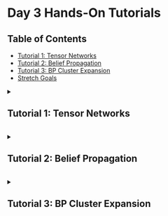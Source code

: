 # Day 3 Hands-On Tutorials

## Table of Contents

- [Tutorial 1: Tensor Networks](#tutorial-1)
- [Tutorial 2: Belief Propagation](#tutorial-2)
- [Tutorial 3: BP Cluster Expansion](#tutorial-3)
- [Stretch Goals](#stretch-goals)

<a id="tutorial-1"></a>
<details>
  <summary><h2>Tutorial 1: Tensor Networks</h2></summary>
  <hr>

We are going to combine the `NamedGraphs.jl` and `ITensors.jl` packages to build tensor networks of varying topology. 

A simple graph `g` is just a series of vertices and edges between pairs of those vertices. There are no multiedges or self edges. The package `NamedGraphs.jl` is built around the `NamedGraph` object `g`, which can be constructed using either the pre-built graph constructors or our own via code like 

```julia
julia> using NamedGraphs: NamedGraph, NamedEdge

julia> g = NamedGraph([1,2,3]);

julia> es = [1 => 2, 2 => 3];

julia> for e in es
           add_edge!(g, e)
       end
```

First, lets run the  script [1-tensornetworks.jl](./1-tensornetworks.jl)

```julia
julia> include("1-tensornetworks.jl")
main (generic function with 1 method)
```

By looking inside it you will see that it builds the 3-site path graph, which can be accessed and viewed via

```julia
julia> res = main();

julia> res.g
NamedGraph{Int64} with 3 vertices:
3-element NamedGraphs.OrderedDictionaries.OrderedIndices{Int64}:
 1
 2
 3

and 2 edge(s):
1 => 2
2 => 3
```

1: Modify the graph construction in `main()` to create a path graph on `L` vertices, where `L` is an integer variable that can be specified as a keyword argument to main. Compare the output to the pre-written constructor `named_path_graph(L::Int)` in `NamedGraphs.jl`. Add in a `periodic` flag to your constructor to add a periodic boundary if the flag is true.
 
With this you should be able to do
```julia
julia> res = main(; L = 5, periodic = true);

julia> res.g
NamedGraph{Int64} with 5 vertices:
5-element NamedGraphs.OrderedDictionaries.OrderedIndices{Int64}:
 1
 2
 3
 4
 5

and 5 edge(s):
1 => 2
1 => 5
2 => 3
3 => 4
4 => 5
```

We can build a tensor network as a dictionary of tensors, one for each vertex of the `NamedGraph` `g`. The edges of the graph `g` (which are of the  type `NamedEdge`) dictate which tensors share indices to be contracted over. 

Provided in [ising_tensornetwork.jl](./ising_tensornetwork.jl) is a pre-built constructor for the tensor network representing the partition function of the ising model on a given `NamedGraph` g at a given inverse temperature `β`. The partition function reads 

$$Z(\beta) = \frac{1}{2}\sum_{s_{1} \in {-1, 1}}\sum_{s_{2} \in {-1, 1}} ... \sum_{s_{L}\in {-1, 1}}\exp(-\beta \sum_{ij}s_{i}.s_{j}),$$

where we have scaled by a factor of 1/2 for convenience.

This object is returned by `main()`.You can inspect the individual tensors on each vertex of the constructed tensor network via `res.tn[v]` where `v` is the name of the vertex.
```julia
julia> res = main(; L = 3, periodic = false, beta = 0.2);

julia> show(res.tn[1])
ITensor ord=1
Dim 1: (dim=2|id=290|"e1_2")
NDTensors.Dense{Float64, Vector{Float64}}
 2-element
 1.0099835422515933
 1.0099835422515933
```

This tensor network can be contracted by multiplying all the tensors together. This contraction is pre-computed for you in `main()`

```julia
julia> res = main(; n = 3, periodic = false);

julia> res.z
2.081072371838455
```

In 1D the partition function of the Ising model is analytically computable for any system size L and both Periodic and Open Boundaries. The results are

$$Z_{OBC}(\beta) = 2\cosh^{L-1}(\beta)$$

for open boundaries and

$$Z_{PBC}(\beta) = \cosh^{L}(\beta) + \sinh^{L}(\beta)$$

for periodic boundaries.

2. Compare the output of `res.z` with these values for both periodic and open boundaries. Do they agree? If they do, then congratulations, you just solved the 1D PBC and OBC Ising model with a tensor network approach.

Click [here](#table-of-contents) to return to the table of contents.

</details>

<a id="tutorial-2"></a>
<details>
  <summary><h2>Tutorial 2: Belief Propagation</h2></summary>
  <hr>

In the previous tutorial, we contracted the tensor network exactly by multiplying the tensors together, vertex by vertex. This can only be done efficiently for tree-like networks (those composed of no loops, or a small number of loops) and only when taking careful care over the order of contraction.

In this tutorial we are going to contract tensor networks in an efficient, but approximate manner via belief propagation. The core belief propagation functions are contained in the script [belief_propagation.jl](./beliefpropagationfunctions.jl).

The function `main` in [2-beliefpropagation.jl](./2-beliefpropagation.jl) now builds an $L_{x} \times L_{y}$ square grid tensornetwork representing the partition function of the Ising model in 2D. Inverse temperature is set via the `beta` kwarg and periodic boundaries (in both directions) can be added with the kwarg `periodic`. Returned is the number of iterations BP took to converge (`niters`), and the rescaled free energy density (`phi_bp_tn`)

$$\phi(\beta) = -\beta f(\beta) = \frac{1}{L_{x}L_{y}}\ln(Z(\beta))$$

We can do the following to get the BP computed value for $\phi$ on a 10x1 OBC square grid. This is just a path graph, like in the previous example.
```julia
julia> include("2-beliefpropagation.jl")
main (generic function with 1 method)

julia> res = main(; Lx = 3, Ly = 1, beta = 0.2, periodic = false);
BP Algorithm Converged after 3 iterations

julia> res.phi_bp_tn
0.24429444141332002
```
1. Compare the result to the analytical value for 1D OBC

$$\phi_{OBC}(\beta) = \frac{1}{L_{x}}\ln(2\cosh^{Lx-1}(\beta))$$

They agree, even though we used BP to compute it. Why?

2. We can also get the bp approximated free energy density for a periodic ring `g`. 
```julia
julia> res = main(; Lx =  3, Ly = 1, periodic = true);
BP Algorithm Converged after 8 iterations

julia> res.phi_bp_tn
0.019868071835749606
```

2. Compare the result to the 1D scaled free energy density on PBC, 

$$\phi_{OBC}(\beta) = \frac{1}{L_{x}}\ln(\cosh^{Lx}(\beta) + \sinh^{L_{x}}(\beta))$$

They don't agree. Why? Pick a finite value of $\beta$ between $0$ and $1$ and compute both the exact PBC free energy vs $Lx$ for $Lx = 3,4,...20$ and the `bp` free energy using the `main` function (set $Ly = 1$, `periodic = true`). You can also pass `outputlevel=0` as a `kwarg` to `main` to suppress the output from running BP.

Plot the error between the bp approximated `phi` and
the exact `phi` as a function of $L_{x}$ on a log scale. What's the scaling? Why?

```julia
julia> Plots.unicodeplots(); # Enable the UnicodePlots backend to plot in the terminal

julia> plot(Lxs, bp_abs_errs; yscale = :log, xlabel = "System Size Lx", ylabel = "abs error")
          ┌────────────────────────────────────────┐  
10⁻²⸱³²⁹⁵⁷│⠀⢢⠀⠀⠀⠀⠀⠀⠀⠀⠀⠀⠀⠀⠀⠀⠀⠀⠀⠀⠀⠀⠀⠀⠀⠀⠀⠀⠀⠀⠀⠀⠀⠀⠀⠀⠀⠀⠀⠀│y1
          │⠀⠀⠑⡄⠀⠀⠀⠀⠀⠀⠀⠀⠀⠀⠀⠀⠀⠀⠀⠀⠀⠀⠀⠀⠀⠀⠀⠀⠀⠀⠀⠀⠀⠀⠀⠀⠀⠀⠀⠀│  
          │⠀⠀⠀⠈⠢⡀⠀⠀⠀⠀⠀⠀⠀⠀⠀⠀⠀⠀⠀⠀⠀⠀⠀⠀⠀⠀⠀⠀⠀⠀⠀⠀⠀⠀⠀⠀⠀⠀⠀⠀│  
          │⠀⠀⠀⠀⠀⠉⢆⠀⠀⠀⠀⠀⠀⠀⠀⠀⠀⠀⠀⠀⠀⠀⠀⠀⠀⠀⠀⠀⠀⠀⠀⠀⠀⠀⠀⠀⠀⠀⠀⠀│  
          │⠀⠀⠀⠀⠀⠀⠀⠑⢄⠀⠀⠀⠀⠀⠀⠀⠀⠀⠀⠀⠀⠀⠀⠀⠀⠀⠀⠀⠀⠀⠀⠀⠀⠀⠀⠀⠀⠀⠀⠀│  
          │⠀⠀⠀⠀⠀⠀⠀⠀⠀⠑⡄⠀⠀⠀⠀⠀⠀⠀⠀⠀⠀⠀⠀⠀⠀⠀⠀⠀⠀⠀⠀⠀⠀⠀⠀⠀⠀⠀⠀⠀│  
          │⠀⠀⠀⠀⠀⠀⠀⠀⠀⠀⠈⠢⡀⠀⠀⠀⠀⠀⠀⠀⠀⠀⠀⠀⠀⠀⠀⠀⠀⠀⠀⠀⠀⠀⠀⠀⠀⠀⠀⠀│  
 abs error│⠀⠀⠀⠀⠀⠀⠀⠀⠀⠀⠀⠀⠈⠢⡀⠀⠀⠀⠀⠀⠀⠀⠀⠀⠀⠀⠀⠀⠀⠀⠀⠀⠀⠀⠀⠀⠀⠀⠀⠀│  
          │⠀⠀⠀⠀⠀⠀⠀⠀⠀⠀⠀⠀⠀⠀⠑⢄⠀⠀⠀⠀⠀⠀⠀⠀⠀⠀⠀⠀⠀⠀⠀⠀⠀⠀⠀⠀⠀⠀⠀⠀│  
          │⠀⠀⠀⠀⠀⠀⠀⠀⠀⠀⠀⠀⠀⠀⠀⠀⠉⠢⡀⠀⠀⠀⠀⠀⠀⠀⠀⠀⠀⠀⠀⠀⠀⠀⠀⠀⠀⠀⠀⠀│  
          │⠀⠀⠀⠀⠀⠀⠀⠀⠀⠀⠀⠀⠀⠀⠀⠀⠀⠀⠘⢄⠀⠀⠀⠀⠀⠀⠀⠀⠀⠀⠀⠀⠀⠀⠀⠀⠀⠀⠀⠀│  
          │⠀⠀⠀⠀⠀⠀⠀⠀⠀⠀⠀⠀⠀⠀⠀⠀⠀⠀⠀⠀⠑⢄⠀⠀⠀⠀⠀⠀⠀⠀⠀⠀⠀⠀⠀⠀⠀⠀⠀⠀│  
          │⠀⠀⠀⠀⠀⠀⠀⠀⠀⠀⠀⠀⠀⠀⠀⠀⠀⠀⠀⠀⠀⠀⠑⣄⠀⠀⠀⠀⠀⠀⠀⠀⠀⠀⠀⠀⠀⠀⠀⠀│  
          │⠀⠀⠀⠀⠀⠀⠀⠀⠀⠀⠀⠀⠀⠀⠀⠀⠀⠀⠀⠀⠀⠀⠀⠀⠑⠤⡀⠀⠀⠀⠀⠀⠀⠀⠀⠀⠀⠀⠀⠀│  
10⁻¹¹⸱⁶³⁴¹│⠀⠀⠀⠀⠀⠀⠀⠀⠀⠀⠀⠀⠀⠀⠀⠀⠀⠀⠀⠀⠀⠀⠀⠀⠀⠀⠈⠑⠒⠢⠤⠤⠤⠤⠤⠤⠤⠤⠤⠀│  
          └────────────────────────────────────────┘  
          ⠀2.49⠀⠀⠀⠀⠀⠀⠀⠀System Size Lx⠀⠀⠀⠀⠀⠀⠀⠀⠀20.51⠀  
```

Inspect the values for `phi_bp_tn` returned by `main` versus system size? Do you notice something odd? Why are they all the same value?

Now we're going to move fully into 2D. Let's compute the BP approximate free energy density on a OBC square grid with $L_{x} = L$ and $L_{y} = L$ as a function of $\beta$.

```julia
julia> betas = [0.05 * (i - 1) for i in 1:21]

julia> phi_bps = [main(; Lx = 15, Ly = 15, periodic = false, beta, outputlevel = 0).phi_bp_tn for beta in betas]
```

Congratulations. You just approximately solved the 2D Ising model on a 15x15 square lattice for twenty different inverse temperatures in about 10 seconds.

3. How does the number of iterations that BP took to converge depend on the inverse temperature? Plot this. Where's the peak? Is it near the critical point of the 2D model? Or somewhere different?

Included in `[2-beliefpropagation.jl](./2-beliefpropagation.jl)` is a function for computing the exact rescaled free energy of the 2D model in the thermodynamic limit via Onsager's famous result. This is returned by `main` as `phi_exact`.

$$\phi(\beta) = -\beta f(\beta) = -\ln 2 + \frac{1}{8\pi^{2}}\int_{0}^{2\pi}\int_{0}^{2\pi}\ln\left[\cosh\left(2\beta \right)\cosh\left(2\beta \right)-\sinh\left(2\beta \right)\cos\left(\theta_{1}\right)-\sinh\left(2\beta \right)\cos\left(\theta_{2}\right)\right]d\theta_{1}, d\theta_{2}.$$

Lets compare our results to that.

5. Pick a small value for $\beta$ (say $\beta = 0.1$) and plot the error between `bp` and the `exact` result as a function of graph size $L$ for $L_{x} = L$ and $L_{y} = L$. How does it scale?

Now lets move to periodic boundary conditions. 
```julia
julia> res = main(; Lx = 5, Ly = 5, periodic = true, beta = 0.2)
BP Algorithm Converged after 21 iterations
(phi_bp_tn = -0.6534110369600732, phi_exact = -0.6517635488435647, niters = 21)
```
6. What do you notice about the dependence of `phi_bp_tn` on $L$?


As BP is letting us work directly in the thermodynamic limit with periodic boundaries, we can pick a small $L >= 3$ and a fine-range of betas and rapidly get the BP answer in the thermodynamic limit.

```julia
julia> betas = [0.01 * (i - 1) for i in 1:101]
```

7. Plot the absolute error between BP and Onsager's result. Where does it peak? 

```julia
julia> plot(betas, abs_errs, xlabel = "Beta", ylabel = "Abs Error")
            ┌────────────────────────────────────────┐  
   0.0181705│⠀⡇⠀⠀⠀⠀⠀⠀⠀⠀⠀⠀⠀⠀⡰⡆⠀⠀⠀⠀⠀⠀⠀⠀⠀⠀⠀⠀⠀⠀⠀⠀⠀⠀⠀⠀⠀⠀⠀⠀│y1
            │⠀⡇⠀⠀⠀⠀⠀⠀⠀⠀⠀⠀⠀⠀⡇⢱⠀⠀⠀⠀⠀⠀⠀⠀⠀⠀⠀⠀⠀⠀⠀⠀⠀⠀⠀⠀⠀⠀⠀⠀│  
            │⠀⡇⠀⠀⠀⠀⠀⠀⠀⠀⠀⠀⠀⢠⠃⢸⠀⠀⠀⠀⠀⠀⠀⠀⠀⠀⠀⠀⠀⠀⠀⠀⠀⠀⠀⠀⠀⠀⠀⠀│  
            │⠀⡇⠀⠀⠀⠀⠀⠀⠀⠀⠀⠀⠀⢸⠀⠀⡇⠀⠀⠀⠀⠀⠀⠀⠀⠀⠀⠀⠀⠀⠀⠀⠀⠀⠀⠀⠀⠀⠀⠀│  
            │⠀⡇⠀⠀⠀⠀⠀⠀⠀⠀⠀⠀⠀⡜⠀⠀⡇⠀⠀⠀⠀⠀⠀⠀⠀⠀⠀⠀⠀⠀⠀⠀⠀⠀⠀⠀⠀⠀⠀⠀│  
            │⠀⡇⠀⠀⠀⠀⠀⠀⠀⠀⠀⠀⠀⡇⠀⠀⢱⠀⠀⠀⠀⠀⠀⠀⠀⠀⠀⠀⠀⠀⠀⠀⠀⠀⠀⠀⠀⠀⠀⠀│  
            │⠀⡇⠀⠀⠀⠀⠀⠀⠀⠀⠀⠀⢸⠀⠀⠀⢸⠀⠀⠀⠀⠀⠀⠀⠀⠀⠀⠀⠀⠀⠀⠀⠀⠀⠀⠀⠀⠀⠀⠀│  
   Abs Error│⠀⡇⠀⠀⠀⠀⠀⠀⠀⠀⠀⠀⡜⠀⠀⠀⠸⡀⠀⠀⠀⠀⠀⠀⠀⠀⠀⠀⠀⠀⠀⠀⠀⠀⠀⠀⠀⠀⠀⠀│  
            │⠀⡇⠀⠀⠀⠀⠀⠀⠀⠀⠀⢀⠇⠀⠀⠀⠀⡇⠀⠀⠀⠀⠀⠀⠀⠀⠀⠀⠀⠀⠀⠀⠀⠀⠀⠀⠀⠀⠀⠀│  
            │⠀⡇⠀⠀⠀⠀⠀⠀⠀⠀⠀⡸⠀⠀⠀⠀⠀⡇⠀⠀⠀⠀⠀⠀⠀⠀⠀⠀⠀⠀⠀⠀⠀⠀⠀⠀⠀⠀⠀⠀│  
            │⠀⡇⠀⠀⠀⠀⠀⠀⠀⠀⢠⠃⠀⠀⠀⠀⠀⢸⠀⠀⠀⠀⠀⠀⠀⠀⠀⠀⠀⠀⠀⠀⠀⠀⠀⠀⠀⠀⠀⠀│  
            │⠀⡇⠀⠀⠀⠀⠀⠀⠀⠀⡜⠀⠀⠀⠀⠀⠀⠘⡄⠀⠀⠀⠀⠀⠀⠀⠀⠀⠀⠀⠀⠀⠀⠀⠀⠀⠀⠀⠀⠀│  
            │⠀⡇⠀⠀⠀⠀⠀⠀⠀⡜⠀⠀⠀⠀⠀⠀⠀⠀⢣⠀⠀⠀⠀⠀⠀⠀⠀⠀⠀⠀⠀⠀⠀⠀⠀⠀⠀⠀⠀⠀│  
            │⠀⡇⠀⠀⠀⠀⠀⢠⠊⠀⠀⠀⠀⠀⠀⠀⠀⠀⠀⠣⡀⠀⠀⠀⠀⠀⠀⠀⠀⠀⠀⠀⠀⠀⠀⠀⠀⠀⠀⠀│  
-0.000550323│⠤⡧⠤⠤⠴⠶⠯⠥⠤⠤⠤⠤⠤⠤⠤⠤⠤⠤⠤⠤⠬⠽⠶⠶⠶⠤⠤⠤⠤⠤⠤⠤⠤⠤⠤⠤⠤⠤⠤⠤│  
            └────────────────────────────────────────┘  
            ⠀-0.03⠀⠀⠀⠀⠀⠀⠀⠀⠀⠀⠀⠀Beta⠀⠀⠀⠀⠀⠀⠀⠀⠀⠀⠀⠀⠀⠀⠀1.03⠀ 
```

Click [here](#table-of-contents) to return to the table of contents.

</details>

<a id="tutorial-3"></a>
<details>
  <summary><h2>Tutorial 3: BP Cluster Expansion</h2></summary>
  <hr>

Now we are going to try to correct our BP results with a first order cluster expansion.

To first order, the correction to the partition function via a cluster expansion is a multiplicative rescaling

$$Z \approx Z_{BP} \prod_{l}Z_{l}$$

where $Z_{\rm BP}$ is the BP approximation of the partition function and the product is over the smallest loops $l$ in the lattice, with $Z_{l}$ defined as the contraction of the loop of tensors, with bp messages incident to it.

This formula is implemented in `[3-clusterexpansion.jl](./3-clusterexpansion.jl)` at the level of the rescaled free energy $\phi(\beta) = -\beta f(\beta)$. We use the `NamedGraphs.simple_cycles_limited_length` function to enumerate these loops. 

For the periodic square lattice, setting $L >= 5$ will give us a first order cluster expanded result for $\phi(\beta)$ directly in the thermodynamic limit. This is due to the homogenity of the tensor network and that there is exactly one loop of size $4$ per vertex when $L >= 5$. The parameters $L_{x} = 5, L_{y} = 5$ and `periodic = true` have all been set for you and `main` returns the bp value for `phi` (`phi_bp_tn`), the corrected value for `phi` (`phi_bp_corrected_tn`) and Onsager's exact result (`phi_exact`) - all in the thermodynamic limit for your choice of $\beta$.

8. Calculate the bp error and the cluster corrected bp error, with respect to the exact solution, for a range of `betas`. Plot these.

```julia
julia> plot(betas, [bp_errs, bp_corrected_errs], xlabel = "Beta", ylabel = "Absolute Err", label = ["BP Err", "BP_Corrected_Err"])
            ┌────────────────────────────────────────┐                
     0.01817│⠀⡇⠀⠀⠀⠀⠀⠀⠀⠀⠀⠀⠀⠀⡰⡆⠀⠀⠀⠀⠀⠀⠀⠀⠀⠀⠀⠀⠀⠀⠀⠀⠀⠀⠀⠀⠀⠀⠀⠀│BP Err          
            │⠀⡇⠀⠀⠀⠀⠀⠀⠀⠀⠀⠀⠀⠀⡇⢱⠀⠀⠀⠀⠀⠀⠀⠀⠀⠀⠀⠀⠀⠀⠀⠀⠀⠀⠀⠀⠀⠀⠀⠀│BP_Corrected_Err
            │⠀⡇⠀⠀⠀⠀⠀⠀⠀⠀⠀⠀⠀⢠⠃⢸⠀⠀⠀⠀⠀⠀⠀⠀⠀⠀⠀⠀⠀⠀⠀⠀⠀⠀⠀⠀⠀⠀⠀⠀│                
            │⠀⡇⠀⠀⠀⠀⠀⠀⠀⠀⠀⠀⠀⢸⠀⠀⡇⠀⠀⠀⠀⠀⠀⠀⠀⠀⠀⠀⠀⠀⠀⠀⠀⠀⠀⠀⠀⠀⠀⠀│                
            │⠀⡇⠀⠀⠀⠀⠀⠀⠀⠀⠀⠀⠀⡜⠀⠀⡇⠀⠀⠀⠀⠀⠀⠀⠀⠀⠀⠀⠀⠀⠀⠀⠀⠀⠀⠀⠀⠀⠀⠀│                
            │⠀⡇⠀⠀⠀⠀⠀⠀⠀⠀⠀⠀⠀⡇⠀⠀⢱⠀⠀⠀⠀⠀⠀⠀⠀⠀⠀⠀⠀⠀⠀⠀⠀⠀⠀⠀⠀⠀⠀⠀│                
            │⠀⡇⠀⠀⠀⠀⠀⠀⠀⠀⠀⠀⢸⠀⠀⡷⣸⠀⠀⠀⠀⠀⠀⠀⠀⠀⠀⠀⠀⠀⠀⠀⠀⠀⠀⠀⠀⠀⠀⠀│                
Absolute Err│⠀⡇⠀⠀⠀⠀⠀⠀⠀⠀⠀⠀⡜⠀⢸⠀⡿⡀⠀⠀⠀⠀⠀⠀⠀⠀⠀⠀⠀⠀⠀⠀⠀⠀⠀⠀⠀⠀⠀⠀│                
            │⠀⡇⠀⠀⠀⠀⠀⠀⠀⠀⠀⢀⠇⠀⢸⠀⢸⡇⠀⠀⠀⠀⠀⠀⠀⠀⠀⠀⠀⠀⠀⠀⠀⠀⠀⠀⠀⠀⠀⠀│                
            │⠀⡇⠀⠀⠀⠀⠀⠀⠀⠀⠀⡸⠀⠀⡎⠀⢸⡇⠀⠀⠀⠀⠀⠀⠀⠀⠀⠀⠀⠀⠀⠀⠀⠀⠀⠀⠀⠀⠀⠀│                
            │⠀⡇⠀⠀⠀⠀⠀⠀⠀⠀⢠⠃⠀⠀⡇⠀⠀⣿⠀⠀⠀⠀⠀⠀⠀⠀⠀⠀⠀⠀⠀⠀⠀⠀⠀⠀⠀⠀⠀⠀│                
            │⠀⡇⠀⠀⠀⠀⠀⠀⠀⠀⡜⠀⠀⢀⠇⠀⠀⢻⡄⠀⠀⠀⠀⠀⠀⠀⠀⠀⠀⠀⠀⠀⠀⠀⠀⠀⠀⠀⠀⠀│                
            │⠀⡇⠀⠀⠀⠀⠀⠀⠀⡜⠀⠀⠀⡞⠀⠀⠀⠸⣇⠀⠀⠀⠀⠀⠀⠀⠀⠀⠀⠀⠀⠀⠀⠀⠀⠀⠀⠀⠀⠀│                
            │⠀⡇⠀⠀⠀⠀⠀⢠⠔⠁⠀⣀⠎⠀⠀⠀⠀⠀⢇⠣⡀⠀⠀⠀⠀⠀⠀⠀⠀⠀⠀⠀⠀⠀⠀⠀⠀⠀⠀⠀│                
-0.000532222│⠤⡧⠤⠤⠴⠶⠮⠥⠶⠶⠮⠤⠤⠤⠤⠤⠤⠤⠤⠭⠾⠿⠶⠶⠦⠤⠤⠤⠤⠤⠤⠤⠤⠤⠤⠤⠤⠤⠤⠤│                
            └────────────────────────────────────────┘                
            ⠀-0.03⠀⠀⠀⠀⠀⠀⠀⠀⠀⠀⠀⠀Beta⠀⠀⠀⠀⠀⠀⠀⠀⠀⠀⠀⠀⠀⠀⠀1.03⠀     
```

Using cluster expanded results to improve tensor network contraction is an active research area. Just two papers appeared on the arXiv last week about this (https://arxiv.org/abs/2510.05647 and https://arxiv.org/abs/2510.02290) and we used the expansion written in Eq. (5) of the former - so you are now at the bleeding edge of research in this area.


Click [here](#table-of-contents) to return to the table of contents.

<a id="stretch-goals"></a>
<details>
  <summary><h2>Stretch Goals</h2></summary>
  <hr>

If you completed all the tutorials and would like more of a challenge, choose from among the following "stretch goal" activities.

1. You can use the `named_grid((nx,ny,nz,...); periodic)` to construct any hypercubic lattice in your choice of dimension. Try using the code to use BP (and the cluster expansion if you're feeling confident) to solve the 3D Ising model. Do you think the errors are better or worse than in 2D? Why? What about in 4D?

2. Try writing a function to construct a tensornetwork on a graph `g` with some bond dimension $\chi$ and random entries in the tensors. Use the function `ising_tensornetwork` in `[ising_tensornetwork.jl](./ising_tensornetwork.jl)` for a template. The `phi_bp` function, when passed converged `messages`, approximates the logarithm of the contraction of the given tensornetwork you pass it. Compare that result to exact contraction of the network, for which a function is provided in `[contract_network.jl](./contract_network.jl)`

Study how the error from the BP contraction depends on the geometry of the tensor network.

You might find it useful to know that you can import various pre-defined constructors for your favourite lattices such as
```julia
julia> using NamedGraphs.NamedGraphGenerators
g1 = named_hexagonal_lattice_graph(4,4; periodic = true)
g2 = named_comb_tree((4,3))
g3 = named_grid((4,4,4))
```

Click [here](#table-of-contents) to return to the table of contents.

</details>